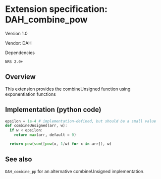 # Extension specification: DAH_combine_pow

Version 1.0

Vendor: DAH

Dependencies
```
NRS 2.0+
```

## Overview

This extension provides the combineUnsigned function using exponentiation functions

## Implementation (python code)

```py
epsilon = 1e-4 # implementation-defined, but should be a small value
def combineUnsigned(arr, w):
  if w < epsilon:
    return max(arr, default = 0)

  return pow(sum([pow(x, 1/w) for x in arr]), w)
```

## See also

```DAH_combine_pp``` for an alternative combineUnsigned implementation.
